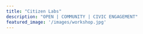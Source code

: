 ```yaml
---
title: "Citizen Labs"
description: "OPEN | COMMUNITY | CIVIC ENGAGEMENT"
featured_image: '/images/workshop.jpg'
---
```

